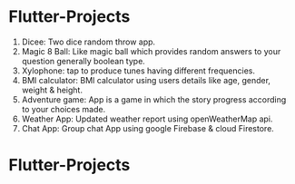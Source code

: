 # Flutter-Projects

1. Dicee:
   Two dice random throw app.
2. Magic 8 Ball:
   Like magic ball which provides random answers to your question generally boolean type.
3. Xylophone:
   tap to produce tunes having different frequencies.
4. BMI calculator:
   BMI calculator using users details like age, gender, weight & height.
5. Adventure game:
   App is a game in which the story progress according to your choices made.
6. Weather App:
   Updated weather report using openWeatherMap api.
7. Chat App:
   Group chat App using google Firebase & cloud Firestore.

# Flutter-Projects

